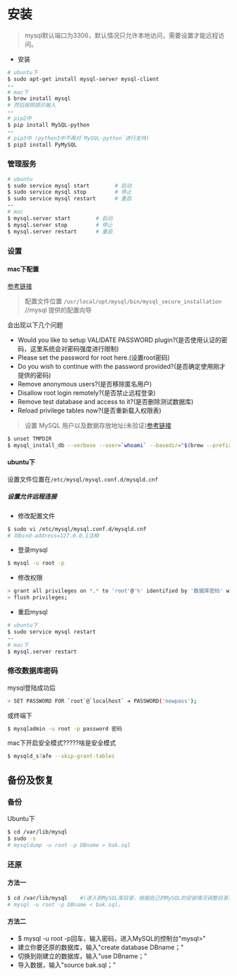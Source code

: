 # 安装

> mysql默认端口为3306，默认情况只允许本地访问，需要设置才能远程访问。

- 安装
```bash
# ubuntu下
$ sudo apt-get install mysql-server mysql-client
--
# mac下
$ brew install mysql
# 然后按照提示输入
--
# pip2中
$ pip install MySQL-python
--
# pip3中 (python3中不再对`MySQL-python`进行支持)
$ pip3 install PyMySQL
```

### 管理服务
```bash
# ubuntu
$ sudo service mysql start        # 启动
$ sudo service mysql stop         # 停止
$ sudo service mysql restart      # 重启
--
# mac
$ mysql.server start        # 启动
$ mysql.server stop         # 停止
$ mysql.server restart      # 重启
```

### 设置

#### mac下配置
[参考链接](https://segmentfault.com/q/1010000000475470)
> 配置文件位置 `/usr/local/opt/mysql/bin/mysql_secure_installation` //mysql 提供的配置向导

会出现以下几个问题
- Would you like to setup VALIDATE PASSWORD plugin?(是否使用认证的密码，这里系统会对密码强度进行限制)
- Please set the password for root here.(设置root密码)
- Do you wish to continue with the password provided?(是否确定使用刚才提供的密码)
- Remove anonymous users?(是否移除匿名用户)
- Disallow root login remotely?(是否禁止远程登录)
- Remove test database and access to it?(是否删除测试数据库)
- Reload privilege tables now?(是否重新载入权限表)

> 设置 MySQL 用户以及数据存放地址(未验证)[参考链接](http://blog.csdn.net/wdsdsdsds/article/details/51983453)
```bash
$ unset TMPDIR
$ mysql_install_db --verbose --user=`whoami` --basedir="$(brew --prefix mysql)" --datadir=/usr/local/var/mysql --tmpdir=/tmp
```
 
#### ubuntu下
设置文件位置在`/etc/mysql/mysql.conf.d/mysqld.cnf`

##### 设置允许远程连接
- 修改配置文件
```bash
$ sudo vi /etc/mysql/mysql.conf.d/mysqld.cnf
# 将bind-address=127.0.0.1注释
```

- 登录mysql
```bash
$ mysql -u root -p
```

- 修改权限
```bash
> grant all privileges on *.* to 'root'@'%' identified by '数据库密码' with grant option;   # 其中'mysql'为数据库访问密码
> flush privileges;
```

- 重启mysql
```bash
# ubuntu下
$ sudo service mysql restart
--
# mac下
$ mysql.server restart
```

### 修改数据库密码
mysql登陆成功后
```bash
> SET PASSWORD FOR `root`@`localhost` = PASSWORD('newpass');
```

或终端下
```bash
$ mysqladmin -u root -p password 密码  
```

mac下开启安全模式?????啥是安全模式
```bash
$ mysqld_s?afe --skip-grant-tables
```

## 备份及恢复
### 备份
Ubuntu下
```bash
$ cd /var/lib/mysql 
$ sudo -s
# mysqldump -u root -p DBname > bak.sql
```

### 还原
#### 方法一
```bash
$ cd /var/lib/mysql    #(进入到MySQL库目录，根据自己的MySQL的安装情况调整目录) 
# mysql -u root -p DBname < bak.sql，
```

#### 方法二
- $ mysql -u root -p回车，输入密码，进入MySQL的控制台"mysql>"
- 建立你要还原的数据库，输入"create database DBname；"
- 切换到刚建立的数据库，输入"use DBname；"
- 导入数据，输入"source bak.sql；"